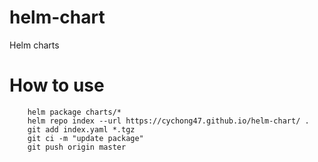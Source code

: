 # helm-chart
Helm charts


# How to use
```
    helm package charts/*
    helm repo index --url https://cychong47.github.io/helm-chart/ .
    git add index.yaml *.tgz
    git ci -m "update package"
    git push origin master
```

